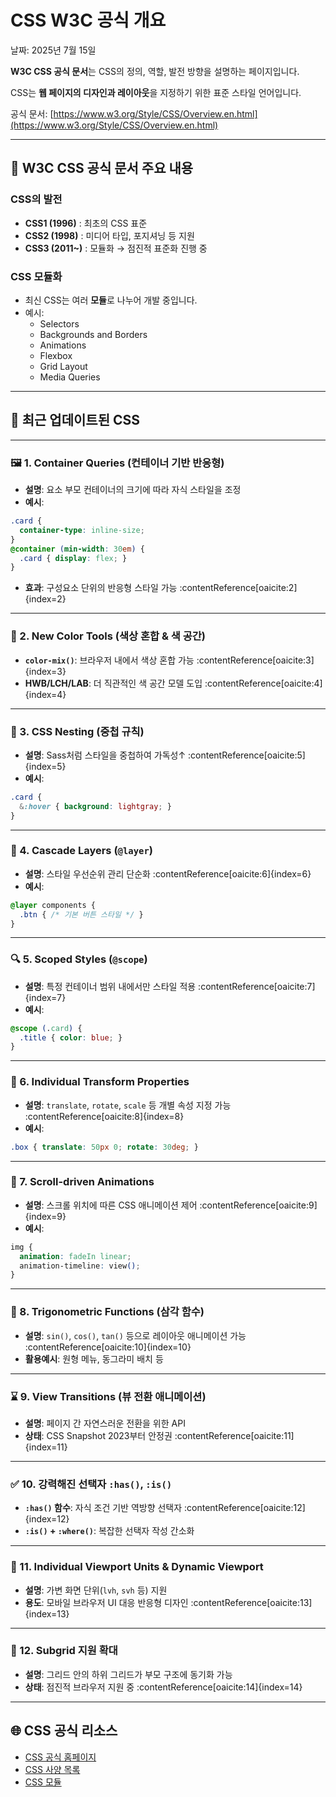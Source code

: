 # CSS W3C 공식 개요

날짜: 2025년 7월 15일

**W3C CSS 공식 문서**는 CSS의 정의, 역할, 발전 방향을 설명하는 페이지입니다.

CSS는 **웹 페이지의 디자인과 레이아웃**을 지정하기 위한 표준 스타일 언어입니다.

공식 문서: [https://www.w3.org/Style/CSS/Overview.en.html](https://www.w3.org/Style/CSS/Overview.en.html)

---

## 📖 W3C CSS 공식 문서 주요 내용

### CSS의 발전

- **CSS1 (1996)** : 최초의 CSS 표준
- **CSS2 (1998)** : 미디어 타입, 포지셔닝 등 지원
- **CSS3 (2011~)** : 모듈화 → 점진적 표준화 진행 중

### CSS 모듈화

- 최신 CSS는 여러 **모듈**로 나누어 개발 중입니다.
- 예시:
    - Selectors
    - Backgrounds and Borders
    - Animations
    - Flexbox
    - Grid Layout
    - Media Queries

---

## 🎨 최근 업데이트된 CSS

---

### 🖼️ 1. Container Queries (컨테이너 기반 반응형)

- **설명**: 요소 부모 컨테이너의 크기에 따라 자식 스타일을 조정
- **예시**:

```css
.card {
  container-type: inline-size;
}
@container (min-width: 30em) {
  .card { display: flex; }
}

```

- **효과**: 구성요소 단위의 반응형 스타일 가능 :contentReference[oaicite:2]{index=2}

---

### 🎨 2. New Color Tools (색상 혼합 & 색 공간)

- **`color-mix()`**: 브라우저 내에서 색상 혼합 가능 :contentReference[oaicite:3]{index=3}
- **HWB/LCH/LAB**: 더 직관적인 색 공간 모델 도입 :contentReference[oaicite:4]{index=4}

---

### 📐 3. CSS Nesting (중첩 규칙)

- **설명**: Sass처럼 스타일을 중첩하여 가독성↑ :contentReference[oaicite:5]{index=5}
- **예시**:

```css
.card {
  &:hover { background: lightgray; }
}

```

---

### 🧩 4. Cascade Layers (`@layer`)

- **설명**: 스타일 우선순위 관리 단순화 :contentReference[oaicite:6]{index=6}
- **예시**:

```css
@layer components {
  .btn { /* 기본 버튼 스타일 */ }
}

```

---

### 🔍 5. Scoped Styles (`@scope`)

- **설명**: 특정 컨테이너 범위 내에서만 스타일 적용 :contentReference[oaicite:7]{index=7}
- **예시**:

```css
@scope (.card) {
  .title { color: blue; }
}

```

---

### 🔣 6. Individual Transform Properties

- **설명**: `translate`, `rotate`, `scale` 등 개별 속성 지정 가능 :contentReference[oaicite:8]{index=8}
- **예시**:

```css
.box { translate: 50px 0; rotate: 30deg; }

```

---

### 🔄 7. Scroll-driven Animations

- **설명**: 스크롤 위치에 따른 CSS 애니메이션 제어 :contentReference[oaicite:9]{index=9}
- **예시**:

```css
img {
  animation: fadeIn linear;
  animation-timeline: view();
}

```

---

### 🔢 8. Trigonometric Functions (삼각 함수)

- **설명**: `sin()`, `cos()`, `tan()` 등으로 레이아웃 애니메이션 가능 :contentReference[oaicite:10]{index=10}
- **활용예시**: 원형 메뉴, 동그라미 배치 등

---

### ⌛ 9. View Transitions (뷰 전환 애니메이션)

- **설명**: 페이지 간 자연스러운 전환을 위한 API
- **상태**: CSS Snapshot 2023부터 안정권 :contentReference[oaicite:11]{index=11}

---

### ✅ 10. 강력해진 선택자 `:has()`, `:is()`

- **`:has()` 함수**: 자식 조건 기반 역방향 선택자 :contentReference[oaicite:12]{index=12}
- **`:is()` + `:where()`**: 복잡한 선택자 작성 간소화

---

### 📐 11. Individual Viewport Units & Dynamic Viewport

- **설명**: 가변 화면 단위(`lvh`, `svh` 등) 지원
- **용도**: 모바일 브라우저 UI 대응 반응형 디자인 :contentReference[oaicite:13]{index=13}

---

### 📏 12. Subgrid 지원 확대

- **설명**: 그리드 안의 하위 그리드가 부모 구조에 동기화 가능
- **상태**: 점진적 브라우저 지원 중 :contentReference[oaicite:14]{index=14}

---

## 🌐 CSS 공식 리소스

- [CSS 공식 홈페이지](https://www.w3.org/Style/CSS/)
- [CSS 사양 목록](https://www.w3.org/Style/CSS/current-work)
- [CSS 모듈](https://www.w3.org/TR/css-2022/)